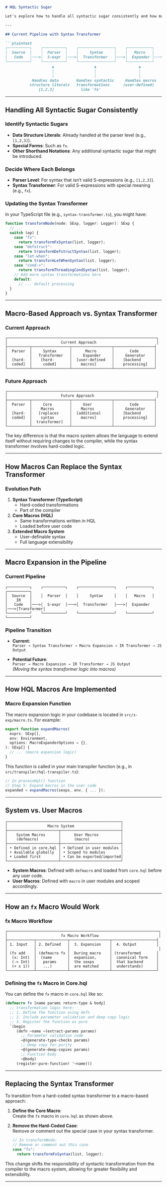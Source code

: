 ```markdown
# HQL Syntactic Sugar

Let's explore how to handle all syntactic sugar consistently and how macros could eventually replace the syntax transformer. This document uses ASCII diagrams and code examples to illustrate the concepts.

---

## Current Pipeline with Syntax Transformer

```plaintext
┌──────────┐    ┌──────────┐    ┌────────────────┐    ┌───────────┐    ┌──────────┐
│  Source  │    │  Parser  │    │     Syntax     │    │   Macro   │    │    IR    │
│   Code   │───>│  S-expr  │───>│  Transformer   │───>│  Expander │───>│Transformer│
└──────────┘    └──────────┘    └────────────────┘    └───────────┘    └──────────┘
                     ▲                  ▲                   ▲                ▲
                     │                  │                   │                │
                     │                  │                   │                │
            Handles data        Handles syntactic     Handles macros    Generates code
           structure literals   transformations      (user-defined)    from canonical
               [1,2,3]            like 'fx'                             expressions
```

---

## Handling All Syntactic Sugar Consistently

### Identify Syntactic Sugars

- **Data Structure Literals**: Already handled at the parser level (e.g., `[1,2,3]`).
- **Special Forms**: Such as `fx`.
- **Other Shorthand Notations**: Any additional syntactic sugar that might be introduced.

### Decide Where Each Belongs

- **Parser Level**: For syntax that isn’t valid S-expressions (e.g., `[1,2,3]`).
- **Syntax Transformer**: For valid S-expressions with special meaning (e.g., `fx`).

### Updating the Syntax Transformer

In your TypeScript file (e.g., `syntax-transformer.ts`), you might have:

```typescript
function transformNode(node: SExp, logger: Logger): SExp {
  // ...
  switch (op) {
    case "fx":
      return transformFxSyntax(list, logger);
    case "defstruct":
      return transformDefstructSyntax(list, logger);
    case "let-when":
      return transformLetWhenSyntax(list, logger);
    case "cond->":
      return transformThreadingCondSyntax(list, logger);
    // Add more syntax transformations here
    default:
      // ... default processing
  }
}
```

---

## Macro-Based Approach vs. Syntax Transformer

### Current Approach

```plaintext
┌───────────────────────────────────────────────────────────────────┐
│                        Current Approach                           │
├──────────┬─────────────────┬──────────────────┬──────────────────┤
│  Parser  │     Syntax      │      Macro       │       Code       │
│          │   Transformer   │     Expander     │     Generator    │
│  [hard-  │    [hard-       │  [user-defined   │    [backend      │
│  coded]  │     coded]      │    macros]       │    processing]   │
└──────────┴─────────────────┴──────────────────┴──────────────────┘
```

### Future Approach

```plaintext
┌───────────────────────────────────────────────────────────────────┐
│                        Future Approach                            │
├──────────┬─────────────────┬──────────────────┬──────────────────┤
│  Parser  │     Core        │     User         │       Code       │
│          │    Macros       │    Macros        │     Generator    │
│  [hard-  │   [replaces     │  [additional     │    [backend      │
│  coded]  │    syntax       │    macros]       │    processing]   │
│          │  transformer]   │                  │                  │
└──────────┴─────────────────┴──────────────────┴──────────────────┘
```

The key difference is that the macro system allows the language to extend itself without requiring changes to the compiler, while the syntax transformer involves hard-coded logic.

---

## How Macros Can Replace the Syntax Transformer

### Evolution Path

1. **Syntax Transformer (TypeScript)**
   - Hard-coded transformations
   - Part of the compiler
2. **Core Macros (HQL)**
   - Same transformations written in HQL
   - Loaded before user code
3. **Extended Macro System**
   - User-definable syntax
   - Full language extensibility

---

## Macro Expansion in the Pipeline

### Current Pipeline

```plaintext
┌──────────┐    ┌──────────┐    ┌────────────────┐    ┌───────────┐    ┌──────────┐
│  Source  │    │  Parser  │    │     Syntax     │    │   Macro   │    │    IR    │
│   Code   │───>│  S-expr  │───>│  Transformer   │───>│  Expander │───>│Transformer│
└──────────┘    └──────────┘    └────────────────┘    └───────────┘    └──────────┘
```

### Pipeline Transition

- **Current**:  
  `Parser → Syntax Transformer → Macro Expansion → IR Transformer → JS Output`
  
- **Potential Future**:  
  `Parser → Macro Expansion → IR Transformer → JS Output`  
  *(Moving the syntax transformer logic into macros)*

---

## How HQL Macros Are Implemented

### Macro Expansion Function

The macro expansion logic in your codebase is located in `src/s-exp/macro.ts`. For example:

```typescript
export function expandMacros(
  exprs: SExp[],
  env: Environment,
  options: MacroExpanderOptions = {},
): SExp[] {
  // ... (macro expansion logic)
}
```

This function is called in your main transpiler function (e.g., in `src/transpiler/hql-transpiler.ts`):

```typescript
// In processHql() function
// Step 5: Expand macros in the user code
expanded = expandMacros(sexps, env, { ... });
```

---

## System vs. User Macros

```plaintext
┌───────────────────────────────────────────────────┐
│                  Macro System                     │
├───────────────────────┬───────────────────────────┤
│    System Macros      │      User Macros          │
│    (defmacro)         │      (macro)              │
├───────────────────────┼───────────────────────────┤
│ • Defined in core.hql │ • Defined in user modules │
│ • Available globally  │ • Scoped to modules       │
│ • Loaded first        │ • Can be exported/imported│
└───────────────────────┴───────────────────────────┘
```

- **System Macros**: Defined with `defmacro` and loaded from `core.hql` before any user code.
- **User Macros**: Defined with `macro` in user modules and scoped accordingly.

---

## How an `fx` Macro Would Work

### fx Macro Workflow

```plaintext
┌────────────────────────────────────────────────────────────────────┐
│                        fx Macro Workflow                           │
├────────────┬──────────────┬──────────────────┬────────────────────┤
│ 1. Input   │ 2. Defined   │  3. Expansion    │  4. Output         │
│            │              │                  │                     │
│ (fx add    │ (defmacro fx │  During macro    │ (transformed       │
│  (x: Int)  │  (name       │  expansion,      │  canonical form    │
│  (-> Int)  │   params     │  the sexps       │  that backend      │
│  (+ x 1))  │   ...)       │  are matched     │  understands)      │
└────────────┴──────────────┴──────────────────┴────────────────────┘
```

### Defining the `fx` Macro in Core.hql

You can define the `fx` macro in `core.hql` like so:

```lisp
(defmacro fx [name params return-type & body] 
  ;; transformation logic here:
  ;; 1. Define the function using defn
  ;; 2. Include parameter validation and deep copy logic
  ;; 3. Register the function as pure
  `(begin
     (defn ~name ~(extract-params params)
       ;; Parameter validation code
       ~@(generate-type-checks params)
       ;; Deep copy for purity
       ~@(generate-deep-copies params)
       ;; Function body
       ~@body)
     (register-pure-function! '~name)))
```

---

## Replacing the Syntax Transformer

To transition from a hard-coded syntax transformer to a macro-based approach:

1. **Define the Core Macro**:  
   Create the `fx` macro in `core.hql` as shown above.

2. **Remove the Hard-Coded Case**:  
   Remove or comment out the special case in your syntax transformer.

   ```typescript
   // In transformNode:
   // Remove or comment out this case
   case "fx":
     return transformFxSyntax(list, logger);
   ```

This change shifts the responsibility of syntactic transformation from the compiler to the macro system, allowing for greater flexibility and extensibility.

---
